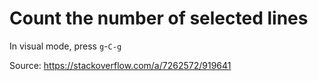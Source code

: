 # Count the number of selected lines

In visual mode, press `g`-`C-g`

Source: https://stackoverflow.com/a/7262572/919641

